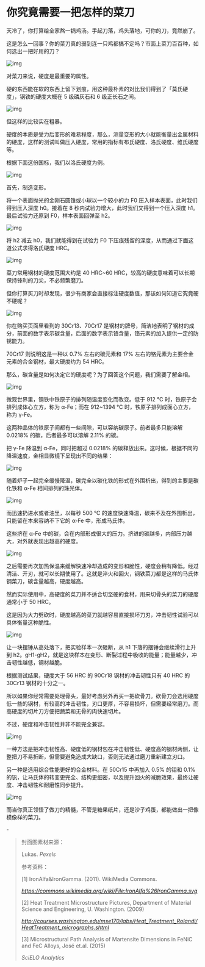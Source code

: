 # 你究竟需要一把怎样的菜刀

天冷了，你打算给全家熬一锅鸡汤。手起刀落，鸡头落地，可你的刀，竟然崩了。



这是怎么一回事？你的菜刀真的弱到连一只鸡都搞不定吗？市面上菜刀百百种，如何选出一把好用的刀？



![img](https://mmbiz.qpic.cn/mmbiz_gif/SlOqFKqEO4FWIvwSG3FJITrMI9jGc4lbSKC71Dicya2PcZaIWvSZoBIh6fWicePLOdu02VNOeGFahNDg36pGjvHw/640?wx_fmt=gif)



对菜刀来说，硬度是最重要的属性。



硬的东西能在软的东西上留下划痕，用这种最朴素的对比我们得到了「莫氏硬度」，钢铁的硬度大概在 5 级磷灰石和 6 级正长石之间。



![img](https://mmbiz.qpic.cn/mmbiz_png/SlOqFKqEO4FWIvwSG3FJITrMI9jGc4lbIl9SP0PZciaIjpWpKmFZPWUOn0msfuX8doLbDMSlqqmV6yLqhG4hMZQ/640?wx_fmt=png)



但这样的比较实在粗暴。



硬度的本质是受力后变形的难易程度，那么，测量变形的大小就能衡量出金属材料的硬度，这样的测试叫做压入硬度，常用的指标有布氏硬度、洛氏硬度、维氏硬度等。



根据下面这份国标，我们以洛氏硬度为例。



![img](https://mmbiz.qpic.cn/mmbiz_png/SlOqFKqEO4FWIvwSG3FJITrMI9jGc4lbVEb6tmTichNJwku7s8X3TcAibzicd43CCdLnBdibUdRib7dGl9rb6HGh7kw/640?wx_fmt=png)



首先，制造变形。



将一个表面抛光的金刚石圆锥或小球以一个较小的力 F0 压入样本表面，此时我们得到压入深度 h0。接着在 8 秒内试验力增大，此时我们又得到一个压入深度 h1。最后试验力还原到 F0，样本表面回弹至 h2。



![img](https://mmbiz.qpic.cn/mmbiz_png/SlOqFKqEO4FWIvwSG3FJITrMI9jGc4lb3f84RPrsv8nsJnUnHTA7jX1e3SKWCl7fhZDKH2u8hbudZcon9laOGw/640?wx_fmt=png)



将 h2 减去 h0，我们就能得到在试验力 F0 下压痕残留的深度，从而通过下面这道公式求得洛氏硬度 HRC。



![img](https://mmbiz.qpic.cn/mmbiz_png/SlOqFKqEO4FWIvwSG3FJITrMI9jGc4lb14F1o6qKddtcbDaxJzxVEtqW8pUZicffChM5xLYWLp9YX5CtHtoCLpg/640?wx_fmt=png)



菜刀常用钢材的硬度范围大约是 40 HRC~60 HRC，较高的硬度意味着可以长期保持锋利的刀尖，不必频繁磨刀。



但你打算买刀时却发现，很少有商家会直接标注硬度数值，那该如何知道它究竟硬不硬呢？



![img](https://mmbiz.qpic.cn/mmbiz_png/SlOqFKqEO4FWIvwSG3FJITrMI9jGc4lbkJrbsDmduqHWSDrQo5wNL50PcESYntL0yK7icuxjgwpib09u6UPiaV6Jw/640?wx_fmt=png)



你在购买页面里看到的 30Cr13、70Cr17 是钢材的牌号，简洁地表明了钢材的成分，前面的数字表示碳含量，后面的数字表示铬含量，铬元素的加入提供一定的防锈能力。



70Cr17 则说明这是一种以 0.7% 左右的碳元素和 17% 左右的铬元素为主要合金元素的合金钢材，最大硬度约为 54 HRC。



那么，碳含量是如何决定它的硬度呢？为了回答这个问题，我们需要了解金相。



![img](https://mmbiz.qpic.cn/mmbiz_png/SlOqFKqEO4FWIvwSG3FJITrMI9jGc4lbia5AQicsPib5EQGVOeglMxeWicibJial9gT11TbjfoKIlrZtPC1fcz6nJUIw/640?wx_fmt=png)



微观世界里，钢铁中铁原子的排列随温度变化而改变。低于 912 ℃ 时，铁原子会排列成体心立方，称为 α-Fe；而在 912~1394 ℃ 时，铁原子排列成面心立方，称为 γ-Fe。



这两种晶体的铁原子间都有一些间隙，可以容纳碳原子。前者最多只能溶解 0.0218% 的碳，后者最多可以溶解 2.11% 的碳。



把 γ-Fe 降温到 α-Fe，同时把超过 0.0218% 的碳释放出来。这时候，根据不同的降温速度，金相显微镜下呈现出不同的结果：



![img](https://mmbiz.qpic.cn/mmbiz_png/SlOqFKqEO4FWIvwSG3FJITrMI9jGc4lbVoALSGXt52Uc2d1XehFQrBM9MxNeicSqMcB4AFZFG2YT8FW3zWkTmZQ/640?wx_fmt=png)



随着炉子一起完全缓慢降温，碳完全以碳化铁的形式在外围析出，得到的主要是碳化铁和 α-Fe 相间排列的珠光体。



![img](https://mmbiz.qpic.cn/mmbiz_png/SlOqFKqEO4FWIvwSG3FJITrMI9jGc4lbTia7m2icP8WcJ9yjJBdAYuciccbBKnlc4QH1Tcar7uXKdU3dEzFwblJfw/640?wx_fmt=png)



而迅速扔进水或者油里，以每秒 500 ℃ 的速度快速降温，碳来不及在外围析出，只能留在本来容纳不下它的 α-Fe 中，形成马氏体。



这些挤在 α-Fe 中的碳，会在内部形成很大的压力。挤进的碳越多，内部压力越大，对外就表现出越高的硬度。



![img](https://mmbiz.qpic.cn/mmbiz_gif/SlOqFKqEO4FWIvwSG3FJITrMI9jGc4lbCRI88l6JxUzcAoDJNG66zjgiaROA34vbfk4POopQ6eyvaClp18XpRiaw/640?wx_fmt=gif)



之后需要再次加热保温来缓解快速冷却造成的变形和脆性，硬度会稍有降低。经过清洁、开刃，就可以长期使用了。这就是淬火和回火，钢铁菜刀都是这样的马氏体钢菜刀，碳含量越高，硬度越高。



然而实际使用中，高硬度的菜刀并不适合切坚硬的食材，用来切骨头的菜刀的硬度通常小于 50 HRC。



这是因为大力劈砍时，硬度越高的菜刀就越容易直接损坏刀刃，冲击韧性试验可以具体衡量这种脆性。



![img](https://mmbiz.qpic.cn/mmbiz_png/SlOqFKqEO4FWIvwSG3FJITrMI9jGc4lb56DCO8gvdwaJzem4H6jyPOppUW4ltl54TEUYFSJ3qrX7vWJibbtxtSQ/640?wx_fmt=png)



让一块摆锤从高处落下，把实验样本一次砸断，从 h1 下落的摆锤会继续滑行上升到 h2。gH1-gH2，就是这块样本在变形、断裂过程中吸收的能量；能量越少，冲击韧性越低，钢材越脆。



根据测试结果，硬度大于 56 HRC 的 90Cr18 钢材的冲击韧性只有 40 HRC 的 30Cr13 钢材的十分之一。



所以如果你经常需要处理骨头，最好考虑另外再买一把砍骨刀。砍骨刀会选用硬度低一些的钢材，有较高的冲击韧性，刃口更厚，不容易损坏，但需要经常磨刀。而高硬度的切片刀方便把蔬菜和无骨的肉快速切片。



不过，硬度和冲击韧性并非不能完全兼容。



![img](https://mmbiz.qpic.cn/mmbiz_png/SlOqFKqEO4FWIvwSG3FJITrMI9jGc4lbXYuAubRgNon3XiamGU66hxmCys4KzozdugrIiaVj5dObo8iaAEl140Rug/640?wx_fmt=png)





一种方法是把冲击韧性高、硬度低的钢材包在冲击韧性低、硬度高的钢材两侧，让整把刀不易折断，但需要避免造成大缺口，否则无法通过磨刀重新建立刃口。



另一种是选用综合性能更好的合金材料。在 50Cr15 中再加入 0.5% 的钼和 0.1% 的钒，让马氏体的转变更完全、结构更细密，以及提升回火的减脆效果，最终让硬度、冲击韧性和耐磨性同步提升。



![img](https://mmbiz.qpic.cn/mmbiz_gif/SlOqFKqEO4FWIvwSG3FJITrMI9jGc4lb9Y0mlR7iaSyORU1bwOfgyjiaQDrrsXUQ87pg08mSe6esEMCTicliaicKrww/640?wx_fmt=gif)



而当你真正领悟了做刀的精髓，不管是糖果纸片，还是沙子鸡蛋，都能做出一把像模像样的菜刀。



\-



> 封面图素材来源：
>
> 
>
> Lukas. *Pexels*
>
> 
>
> 参考资料：
>
> [1] IronAlfa&IronGamma. (2011). WikiMedia Commons. 
>
> *https://commons.wikimedia.org/wiki/File:IronAlfa%26IronGamma.svg*
>
> 
>
> [2] Heat Treatment Microstructure Pictures, Department of Material Science and Engineering, U. Washington.  (2009) 
>
> 
>
> *http://courses.washington.edu/mse170/labs/Heat_Treatment_Rolandi/HeatTreatment_micrographs.shtml*
>
> 
>
> [3] Microstructural Path Analysis of Martensite Dimensions in FeNiC and FeC Alloys, José et.al. (2015) 
>
> *SciELO Analytics*